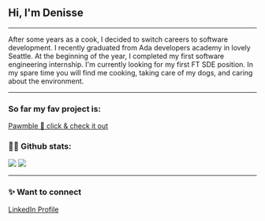 ## Hi, I'm Denisse
*****************************
After some years as a cook, I decided to switch careers to software development. I recently graduated from Ada developers academy in lovely Seattle. At the beginning of the year, I completed my first software engineering internship. I'm currently looking for my first FT SDE position. In my spare time you will find me cooking, taking care of my dogs, and caring about the environment.
***************************
### So far my fav project is:
[Pawmble :paw_prints: click & check it out](https://github.com/denisseai/WalkingBuddiesDogEdition)
### :woman_technologist: Github stats:
![](https://github-readme-stats.vercel.app/api/top-langs/?username=denisseai&langs_count=5) 
![](https://github-readme-stats.vercel.app/api?username=denisseai)
******************************
### ✨ Want to connect
[LinkedIn Profile](https://www.linkedin.com/in/denisseanaya/)

<!--
**denisseai/denisseai** is a ✨ _special_ ✨ repository because its `README.md` (this file) appears on your GitHub profile.

Here are some ideas to get you started:

- 🔭 I’m currently working on ...
- 🌱 I’m currently learning ...
- 👯 I’m looking to collaborate on ...
- 🤔 I’m looking for help with ...
- 💬 Ask me about ...
- 📫 How to reach me: ...
- 😄 Pronouns: ...
- ⚡ Fun fact: ...
-->
